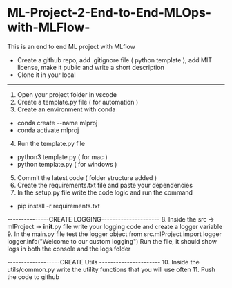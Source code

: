 # ML-Project-2-End-to-End-MLOps-with-MLFlow-
This is an end to end ML project with MLflow
- Create a github repo, add .gitignore file ( python template ), add MIT license, make it public and write a short description
- Clone it in your local
-----------------------------------------------
1. Open your project folder in vscode
2. Create a template.py file ( for automation )
3. Create an environment with conda
- conda create --name mlproj
- conda activate mlproj
4. Run the template.py file 
- python3 template.py ( for mac )
- python template.py ( for windows )
5. Commit the latest code ( folder structure added )
6. Create the requirements.txt file and paste your dependencies
7. In the setup.py file write the code logic and run the command
- pip install -r requirements.txt

---------------CREATE LOGGING---------------------
8. Inside the src -> mlProject -> __init__.py file write your logging code and create a logger variable
9. In the main.py file test the logger object
from src.mlProject import logger
logger.info("Welcome to our custom logging")
Run the file, it should show logs in both the console and the logs folder

-------------------CREATE Utils ----------------------
10. Inside the utils/common.py write the utility functions that you will use often
11. Push the code to github